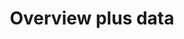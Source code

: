 ---
title: Overview plus data
layout: design-pattern
category: Tables
permalink: ui-patterns/tables/overview-plus-data/

# Design pattern type is for distinguish layouts for mobile and desktop design patterns.
# Available variables:
# - mobile
# - desktop
design-pattern-type: mobile

what:
 A combination of a graphical overview on top and the detailed dynamic data, in the same page.

why:
 To help gain a general impression about data trends, keeping the overview and details together for a quick interaction.

do: >
 * Position the overview above the rows of information.

 * Make the overview interactive, so that it’s an index in order to find specific data.

 * Display everything on the same page.

dont: >
 * Use if there is not enough space for the overview. Use drill down instead.

 * Confuse with a dashboard. It does more than provide a summary.

---